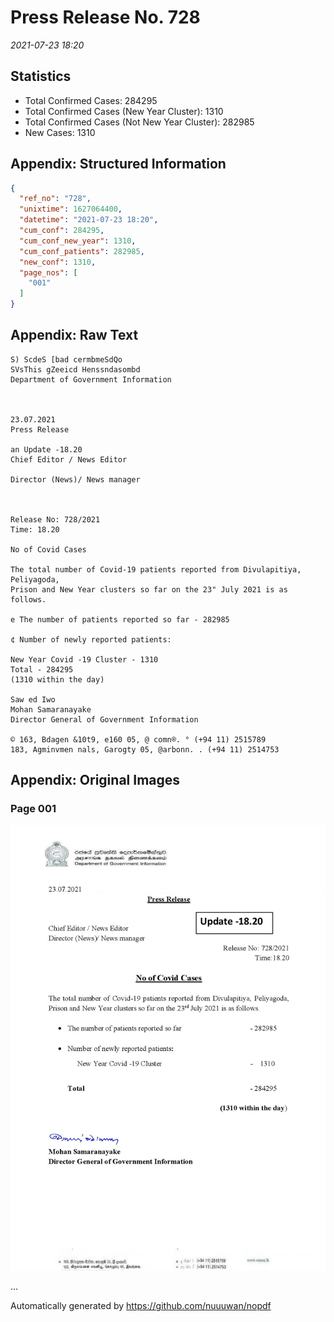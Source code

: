 
# Press Release No. 728
*2021-07-23 18:20*
## Statistics
* Total Confirmed Cases: 284295
* Total Confirmed Cases (New Year Cluster): 1310
* Total Confirmed Cases (Not New Year Cluster): 282985
* New Cases: 1310




## Appendix: Structured Information
```json
{
  "ref_no": "728",
  "unixtime": 1627064400,
  "datetime": "2021-07-23 18:20",
  "cum_conf": 284295,
  "cum_conf_new_year": 1310,
  "cum_conf_patients": 282985,
  "new_conf": 1310,
  "page_nos": [
    "001"
  ]
}
```

## Appendix: Raw Text
```text
S) ScdeS [bad cermbmeSdQo
SVsThis gZeeicd Henssndasombd
Department of Government Information

 

23.07.2021
Press Release

an Update -18.20
Chief Editor / News Editor

Director (News)/ News manager

 

Release No: 728/2021
Time: 18.20

No of Covid Cases

The total number of Covid-19 patients reported from Divulapitiya, Peliyagoda,
Prison and New Year clusters so far on the 23" July 2021 is as follows.

e The number of patients reported so far - 282985

¢ Number of newly reported patients:

New Year Covid -19 Cluster - 1310
Total - 284295
(1310 within the day)

Saw ed Iwo
Mohan Samaranayake
Director General of Government Information

© 163, Bdagen &10t9, e160 05, @ comn®. ° (+94 11) 2515789
183, Agminvmen nals, Garogty 05, @arbonn. . (+94 11) 2514753

```

## Appendix: Original Images

### Page 001

![page_no](https://raw.githubusercontent.com/nuuuwan/nopdf_data/main/nopdf.dgigovlk.ref728.page001.jpeg)
        

...

Automatically generated by https://github.com/nuuuwan/nopdf

    
    